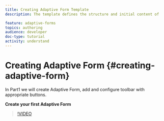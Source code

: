 ```yaml
---
title: Creating Adaptive Form Template
description: The template defines the structure and initial content of the Adaptive Form.

feature: adaptive-forms
topics: authoring
audience: developer
doc-type: tutorial
activity: understand
---
```


# Creating Adaptive Form {#creating-adaptive-form}  

In Part1 we will create Adaptive Form, add and configure toolbar with appropriate buttons.

**Create your first Adaptive Form**

>[!VIDEO](https://video.tv.adobe.com/v/22173/quality=9)





